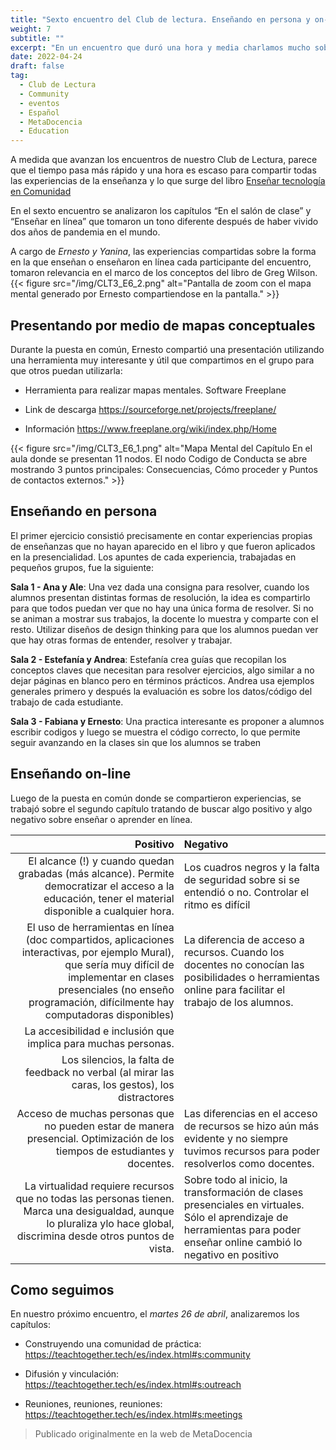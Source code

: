 ```yaml
---
title: "Sexto encuentro del Club de lectura. Enseñando en persona y on-line."
weight: 7
subtitle: ""
excerpt: "En un encuentro que duró una hora y media charlamos mucho sobre los ultimos dos años dando clases on-line, las clases en persona, los pro y los contra."
date: 2022-04-24
draft: false
tag:
  - Club de Lectura
  - Community
  - eventos
  - Español
  - MetaDocencia
  - Education
---
```


A medida que avanzan los encuentros de nuestro Club de Lectura, parece que el tiempo pasa más rápido y una hora es escaso para compartir todas las experiencias de la enseñanza y lo que surge del libro [Enseñar tecnología en Comunidad](https://teachtogether.tech/es/index.html) 

En el sexto encuentro se analizaron los capítulos “En el salón de clase” y “Enseñar en línea” que tomaron un tono diferente después de haber vivido dos años de pandemia en el mundo. 

A cargo de _Ernesto y Yanina_, las experiencias compartidas sobre la forma en la que enseñan o enseñaron en línea cada participante del encuentro, tomaron relevancia en el marco de los conceptos del libro de Greg Wilson. 
{{< figure src="/img/CLT3_E6_2.png"  alt="Pantalla de zoom con el mapa mental generado por Ernesto compartiendose en la pantalla." >}}

## Presentando por medio de mapas conceptuales

Durante la puesta en común, Ernesto compartió una presentación utilizando una herramienta muy interesante y útil que compartimos en el grupo para que otros puedan utilizarla:

* Herramienta para realizar mapas mentales. Software Freeplane

* Link de descarga https://sourceforge.net/projects/freeplane/

* Información https://www.freeplane.org/wiki/index.php/Home


{{< figure src="/img/CLT3_E6_1.png"  alt="Mapa Mental del Capítulo En el aula donde se presentan 11 nodos.  El nodo Codigo de Conducta se abre mostrando 3 puntos principales: Consecuencias, Cómo proceder y Puntos de contactos externos." >}}

## Enseñando en persona

El primer ejercicio consistió precisamente en contar experiencias propias de enseñanzas que no  hayan aparecido en el libro y que fueron aplicados en la presencialidad. 
Los apuntes de cada experiencia, trabajadas en pequeños grupos, fue la siguiente: 

__Sala 1 - Ana y Ale__: Una vez dada una consigna para resolver, cuando los alumnos presentan distintas formas de resolución, la idea es compartirlo para que todos puedan ver que no hay una única forma de resolver. Si no se animan a mostrar sus trabajos, la docente lo muestra y comparte con el resto.
Utilizar diseños de design thinking para que los alumnos puedan ver que hay otras formas de entender, resolver y trabajar. 


__Sala 2 - Estefanía y Andrea__: Estefanía crea guías que recopilan los conceptos claves que necesitan para resolver ejercicios, algo similar a no dejar páginas en blanco pero en términos prácticos. Andrea usa ejemplos generales primero y después la evaluación es sobre los datos/código del trabajo de cada estudiante.

__Sala 3 - Fabiana y Ernesto__: Una practica interesante es proponer a alumnos escribir codigos y luego se muestra el código correcto, lo que permite seguir avanzando en la clases sin que los alumnos se traben


## Enseñando on-line

Luego de la puesta en común donde se compartieron experiencias, se trabajó sobre el segundo capítulo tratando de buscar algo positivo y algo negativo sobre enseñar o aprender en línea.

|  Positivo |  Negativo  |
| ---:  | :----------- | 
|El alcance (!) y cuando quedan grabadas (más alcance). Permite democratizar el acceso a la educación, tener el material disponible a cualquier hora. | Los cuadros negros y la falta de seguridad sobre si se entendió o no. Controlar el ritmo es difícil |
|El uso de herramientas en línea (doc compartidos, aplicaciones interactivas, por ejemplo Mural), que sería muy difícil de implementar en clases presenciales (no enseño programación, difícilmente hay computadoras disponibles)|La diferencia de acceso a recursos. Cuando los docentes no conocían las posibilidades o herramientas online para facilitar el trabajo de los alumnos.|
|La accesibilidad e inclusión que implica para muchas personas.
|Los silencios, la falta de feedback no verbal (al mirar las caras, los gestos), los distractores|
|Acceso de muchas personas que no pueden estar de manera presencial. Optimización de los tiempos de estudiantes y docentes.|Las diferencias en el acceso de recursos se hizo aún más evidente y no siempre tuvimos recursos para poder resolverlos como docentes.|
|La virtualidad requiere recursos que no todas las personas tienen.  Marca una desigualdad, aunque lo pluraliza ylo hace global, discrimina desde otros puntos de vista.|Sobre todo al inicio, la transformación de clases presenciales en virtuales. Sólo el aprendizaje de herramientas para poder enseñar online cambió lo negativo en positivo|

## Como seguimos

En nuestro próximo encuentro, el _martes 26 de abril_, analizaremos los capítulos: 

* Construyendo una comunidad de práctica: https://teachtogether.tech/es/index.html#s:community 

* Difusión y vinculación: https://teachtogether.tech/es/index.html#s:outreach 

* Reuniones, reuniones, reuniones: https://teachtogether.tech/es/index.html#s:meetings 

> Publicado originalmente en la web de MetaDocencia
